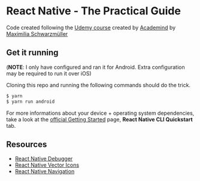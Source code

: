 # React Native - The Practical Guide

Code created following the [Udemy course](https://www.udemy.com/react-native-the-practical-guide/) created by [Academind](https://www.academind.com/) by [Maximilia Schwarzmüller](https://twitter.com/maxedapps)

## Get it running

(**NOTE**: I only have configured and ran it for Android. Extra configuration may be required to run it over iOS)

Cloning this repo and running the following commands should do the trick.

```sh
$ yarn
$ yarn run android
```

For more informations about your device + operating system dependencies, take a look at the [official Getting Started](https://facebook.github.io/react-native/docs/getting-started.html) page, **React Native CLI Quickstart** tab.

## Resources

* [React Native Debugger](https://github.com/jhen0409/react-native-debugger)
* [React Native Vector Icons](https://github.com/oblador/react-native-vector-icons)
* [React Native Navigation](https://github.com/wix/react-native-navigation)

